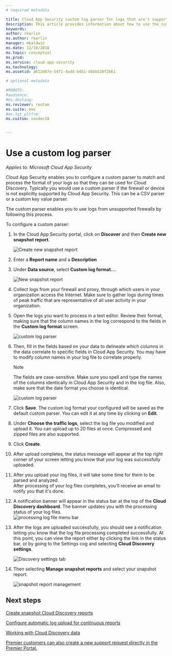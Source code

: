 ```yaml
---
# required metadata

title: Cloud App Security custom log parser for logs that are't supported
description: This article provides information about how to use the custom log parser to upload logs for devices that aren't supported to Cloud App Security.
keywords:
author: rkarlin
ms.author: rkarlin
manager: mbaldwin
ms.date: 12/10/2018
ms.topic: conceptual
ms.prod:
ms.service: cloud-app-security
ms.technology:
ms.assetid: a612d87e-5471-4add-b4b1-dbbb530f2b61

# optional metadata

#ROBOTS:
#audience:
#ms.devlang:
ms.reviewer: reutam
ms.suite: ems
#ms.tgt_pltfrm:
ms.custom: seodec18


---
```

# Use a custom log parser

*Applies to: Microsoft Cloud App Security*

Cloud App Security enables you to configure a custom parser to match and process the format of your logs so that they can be used for Cloud Discovery. Typically you would use a custom parser if the firewall or device is not explicitly supported by Cloud App Security. This can be a CSV parser or a custom key value parser.

The custom parser enables you to use logs from unsupported firewalls by following this process. 


 
To configure a custom parser:
1. In the Cloud App Security portal, click on **Discover** and then **Create new snapshot report**.  
  
   ![Create new snapshot report](./media/create-new-snapshot-report.png)
     
2. Enter a **Report name** and a **Description**
  
3. Under **Data source**, select **Custom log format...**.  

    ![New snapshot report](./media/custom-log-upload.png)   

4. Collect logs from your firewall and proxy, through which users in your organization access the Internet. Make sure to gather logs during times of peak traffic that are representative of all user activity in your organization. 

5. Open the logs you want to process in a text editor. Review their format, making sure that the column names in the log correspond to the fields in the **Custom log format** screen.

   ![custom log parser](./media/log-data.png) 

6. Then, fill in the fields based on your data to delineate which columns in the data correlate to specific fields in Cloud App Security. You may have to modify column names in your log file to correlate properly.
  
   > [!NOTE]
    > The fields are case-sensitive. Make sure you spell and type the names of the columns identically in Cloud App Security and in the log file. Also, make sure that the date format you choose is identical.

   ![custom log parser](./media/custom-log-parser.png) 


7. Click **Save**. The custom log format your configured will be saved as the default custom parser. You can edit it at any time by clicking on **Edit**.

8. Under **Choose the traffic logs**, select the log file you modified and upload it. You can upload up to 20 files at once. Compressed and zipped files are also supported.  
  

9. Click **Create**.  

10. After upload completes, the status message will appear at the top right corner of your screen letting you know that your log was successfully uploaded.  
  
11. After you upload your log files, it will take some time for them to be parsed and analyzed.  
    After processing of your log files completes, you'll receive an email to notify you that it's done. 
  
12. A notification banner will appear in the status bar at the top of the **Cloud Discovery dashboard**. The banner updates you with the processing status of your log files.  
    ![processing log file menu bar](./media/processing-log-file-menu-bar.png) 
   
13. After the logs are uploaded successfully, you should see a notification letting you know that the log file processing completed successfully. At this point, you can view the report either by clicking the link in the status bar, or by going to the Settings cog and selecting **Cloud Discovery settings**.   
  
     ![Discovery settings tab](./media/discovery-settings-tab.png)
14. Then selecting **Manage snapshot reports** and select your snapshot report.
 
    ![snapshot report management](./media/snapshot-report-managment.png)

  
      




## Next steps
 
[Create snapshot Cloud Discovery reports](create-snapshot-cloud-discovery-reports.md)

[Configure automatic log upload for continuous reports](configure-automatic-log-upload-for-continuous-reports.md)

[Working with Cloud Discovery data](working-with-cloud-discovery-data.md)

[Premier customers can also create a new support request directly in the Premier Portal.](https://premier.microsoft.com/)  